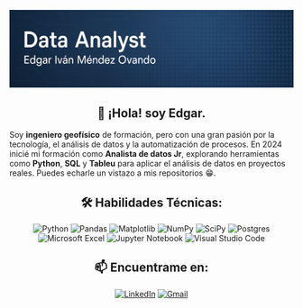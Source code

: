 ![Banner](Banner2.png)

<div align="center">
  
## 👋 ¡Hola! soy Edgar.

<div>

<div align="left">

Soy **ingeniero geofísico** de formación, pero con una gran pasión por la tecnología, el análisis de datos y la automatización de procesos. En 2024 inicié mi formación como **Analista de datos Jr**, explorando herramientas como **Python**, **SQL** y **Tableu** para aplicar el análisis de datos en proyectos reales. Puedes echarle un vistazo a mis repositorios 😁.

<div>

<div align="center">

## 🛠️ Habilidades Técnicas:

![Python](https://img.shields.io/badge/python-3670A0?style=for-the-badge&logo=python&logoColor=ffdd54)
![Pandas](https://img.shields.io/badge/pandas-%23150458.svg?style=for-the-badge&logo=pandas&logoColor=white)
![Matplotlib](https://img.shields.io/badge/Matplotlib-%23ffffff.svg?style=for-the-badge&logo=Matplotlib&logoColor=black)
![NumPy](https://img.shields.io/badge/numpy-%23013243.svg?style=for-the-badge&logo=numpy&logoColor=white)
![SciPy](https://img.shields.io/badge/SciPy-%230C55A5.svg?style=for-the-badge&logo=scipy&logoColor=%white)
![Postgres](https://img.shields.io/badge/postgres-%23316192.svg?style=for-the-badge&logo=postgresql&logoColor=white)
![Microsoft Excel](https://img.shields.io/badge/Microsoft_Excel-217346?style=for-the-badge&logo=microsoft-excel&logoColor=white)
![Jupyter Notebook](https://img.shields.io/badge/jupyter-%23FA0F00.svg?style=for-the-badge&logo=jupyter&logoColor=white)
![Visual Studio Code](https://img.shields.io/badge/Visual%20Studio%20Code-0078d7.svg?style=for-the-badge&logo=visual-studio-code&logoColor=white)

## 📫 Encuentrame en:
[![LinkedIn](https://img.shields.io/badge/LinkedIn-0077B5?style=for-the-badge&logo=linkedin&logoColor=white)](https://www.linkedin.com/in/edgarmendezov/)
[![Gmail](https://img.shields.io/badge/Gmail-D14836?style=for-the-badge&logo=gmail&logoColor=white)](mailto:edgarmendeez@gmail.com)

<div>
<!--
**EdgarMdz2/EdgarMdz2** is a ✨ _special_ ✨ repository because its `README.md` (this file) appears on your GitHub profile.

Here are some ideas to get you started:

- 🔭 I’m currently working on ...
- 🌱 I’m currently learning ...
- 👯 I’m looking to collaborate on ...
- 🤔 I’m looking for help with ...
- 💬 Ask me about ...
- 📫 How to reach me: ...
- 😄 Pronouns: ...
- ⚡ Fun fact: ...
-->
